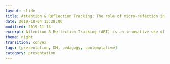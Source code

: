 ```yaml
---
layout: slide
title: Attention & Reflection Tracking; The role of micro-refection in e-portfolios.
date: 2019-10-04 15:28:06
modified: 2019-11-13 
excerpt: Attention & Reflection Tracking (ART) is an innovative use of google forms for students to collect data about themselves over the course a semester. This presentation discusses the use of the collected data to promote deeper reflection in the construction of e-portfolios. The data generated is not only used for their statistical value but also as a source for creative visualizations for metacognitive learning.    
theme: night
transition: convex
tags: [presentation, DH, pedagogy, contemplative]
category: presentation
---
```


<section data-markdown data-separator="^\n---\n$" data-separator-vertical="^\n--\n$">
 <script type="text/template">

#### Attention & Reflection Tracking;
#### The role of micro-refection in e-portfolios.   
Yitna Firdyiwek & Spyridon Simotas   

---

#### Spyros  
<p class="fragment" data-fragment-index="1">1. What is ART?</p>

#### Yitna
<p class="fragment" data-fragment-index="2">2. ART as a companion to e-portfolios</p>

---

#### What is ART?
<p class="fragment" data-fragment-index="1">1. A tracker</p>
<p class="fragment" data-fragment-index="2">2. A data visualization tool</p>
<p class="fragment" data-fragment-index="3">3. A metacognitive tool</p>

--

#### 1. A tracker
<iframe src="https://docs.google.com/forms/d/e/1FAIpQLScUSNwCEv-1DuDsy_ztfXrPtYasfD7BiuKpitk7483PaEwB5g/viewform?embedded=true" width="600" height="700" frameborder="0" marginheight="0" marginwidth="0">Loading…</iframe>

--

#### 2. A data visualization tool
<figure>
<iframe width="600" height="371" seamless frameborder="0" scrolling="no" src="https://docs.google.com/spreadsheets/d/e/2PACX-1vROSnXFAkKYbfLg1z1D2IuUNzJg1XYCmpw6cG5Y4FFHn6eQXQR58bG7ujbsIHkY40CdcAUK3df2-8jS/pubchart?oid=2044258846&amp;format=interactive"></iframe>
<figcaption><small>Global results from one of my current classes: 19F FREN 1050</small></figcaption>
</figure>

--

#### 3. A metacognitive tool
<figure>
<img style="width: 500px" src="/assets/img/2019/05/SOFIA.svg">
<figcaption><small>My visual reflection serves as a great metaphor for how this class went for me. [...] my personal rating of academic performance fluctuated greatly, as did my meditation. There were many days where I became greatly frustrated with my lack of confidence in my French speaking [...] I was ultimately left with an image that I find to be very beautiful and floral, even though my experience in this class was fairly volatile. I do feel as though I experienced growth through this course, even though my reflections were not visibly increasing in quality. The experience, as represented by the image, was still a beautiful one.</small></figcaption>
</figure>

---

#### Quantified Self *vs* ART

- Quantified self: self-knowledge through numbers
  => self-optimization (healthier, stronger etc)

- ART: self-writing through numbers
  => mindfulness (honesty and acceptance of oneself)

--

<figure>
<img src="http://www.richardlong.org/Images/2011webimages/bw/linewalking.jpg" alt="A line made by walking" style="width:50%;"/>
<figcaption><small>Richard Long, <em>A line made by walking</em>, England 1967</small></figcaption>
</figure>

--

<figure>
<img src="https://www.jeremywood.net/artworks/my_ghost/MyGhost-16.gif" alt="A line made by walking" style="width:50%;"/>
<figcaption><small>Jeremy Wood, <em>My Ghost</em>, Sixteen years (2000-2016) of mapping my life in London with GPS</small></figcaption>
</figure>

---

#### What is an ePortfolio?

<p class="fragment" data-fragment-index="1">“Authentic, Experiential, Evidence-based Learning” (AAEEBL)</p>
<p class="fragment" data-fragment-index="2">A type (genre) of website focused on the author (autobiographical website)</p>
<p class="fragment" data-fragment-index="3">Documentation through digital artefacts</p>
<p class="fragment" data-fragment-index="4">Multimodal representation of evidence</p>
<p class="fragment" data-fragment-index="5">Reflective self-assessment</p>

---

#### Why is it difficult to adopt in teaching?
<p class="fragment" data-fragment-index="1">Steep learning curve</p>
<p class="fragment" data-fragment-index="2">Process/product divide</p>

---

#### In what way does ART help solve the problem?  
##### Our hypothesis:
If students:
<p class="fragment" data-fragment-index="1">Engage in reflection at the granular level</p>
<p class="fragment" data-fragment-index="2">Engage in reflection on a regular basis</p>
<p class="fragment" data-fragment-index="3">Without the stress of high stakes assessment</p>
They will:
<p class="fragment" data-fragment-index="4">Develop the habit of reflection</p>
<p class="fragment" data-fragment-index="5">Produce enigmatic/artistic artefacts for reflection</p>

---

#### Materialization
Ways of interpreting data in various physical forms
1. Embroidery
2. 3D printing
3. Letter press printing
4. Laser cutting
5. Wood etching

---

#### Going forward...
Better integration with ePortfolio platform

</script>
</section>
